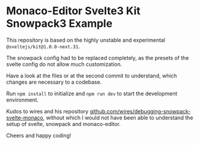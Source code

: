 # Monaco-Editor Svelte3 Kit Snowpack3 Example

This repository is based on the highly unstable and experimental `@sveltejs/kit@1.0.0-next.31`.

The snowpack config had to be replaced completely, as the presets of the svelte config do not allow much customization.

Have a look at the files or at the second commit to understand, which changes are necessary to a codebase.

Run `npm install` to initialize and `npm run dev` to start the development environment.

Kudos to wires and his repository [github.com/wires/debugging-snowpack-svelte-monaco](https://github.com/wires/debugging-snowpack-svelte-monaco), without which I would not have been able to understand the setup of svelte, snowpack and monaco-editor.

Cheers and happy coding!
